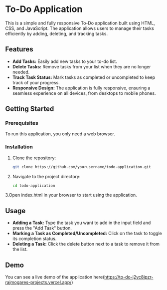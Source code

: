 # To-Do Application

This is a simple and fully responsive To-Do application built using HTML, CSS, and JavaScript. The application allows users to manage their tasks efficiently by adding, deleting, and tracking tasks.

## Features

- **Add Tasks:** Easily add new tasks to your to-do list.
- **Delete Tasks:** Remove tasks from your list when they are no longer needed.
- **Track Task Status:** Mark tasks as completed or uncompleted to keep track of your progress.
- **Responsive Design:** The application is fully responsive, ensuring a seamless experience on all devices, from desktops to mobile phones.

## Getting Started

### Prerequisites

To run this application, you only need a web browser.

### Installation

1. Clone the repository:
   ```bash
   git clone https://github.com/yourusername/todo-application.git
   
2. Navigate to the project directory:
   ```bash
   cd todo-application

3.Open index.html in your browser to start using the application.

## Usage
- **Adding a Task:** Type the task you want to add in the input field and press the "Add Task" button.
- **Marking a Task as Completed/Uncompleted:** Click on the task to toggle its completion status.
- **Deleting a Task:** Click the delete button next to a task to remove it from the list.

## Demo
You can see a live demo of the application here(https://to-do-j2vc8ipzr-rajmogares-projects.vercel.app/)
